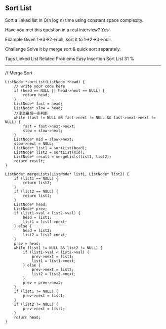 ## Sort List  ##

Sort a linked list in O(n log n) time using constant space complexity.

Have you met this question in a real interview? Yes

Example
Given 1->3->2->null, sort it to 1->2->3->null.

Challenge 
Solve it by merge sort & quick sort separately.

Tags 
Linked List
Related Problems 
Easy Insertion Sort List 31 %

----------
// Merge Sort

	ListNode *sortList(ListNode *head) {
	    // write your code here
	    if (head == NULL || head->next == NULL) {
	        return head;
	    }
	    ListNode* fast = head;
	    ListNode* slow = head;
	    //注意最后一条判断
	    while (fast != NULL && fast->next != NULL && fast->next->next != NULL) {
	        fast = fast->next->next;
	        slow = slow->next;
	    }
	    ListNode* mid = slow->next;
	    slow->next = NULL;
	    ListNode* list1 = sortList(head);
	    ListNode* list2 = sortList(mid);
	    ListNode* result = mergeLists(list1, list2);
	    return result;
	}

	ListNode* mergeLists(ListNode* list1, ListNode* list2) {
	    if (list1 == NULL) {
	        return list2;
	    }
	    if (list2 == NULL) {
	        return list1;
	    }
	    ListNode* head;
	    ListNode* prev;
	    if (list1->val < list2->val) {
	        head = list1;
	        list1 = list1->next;
	    } else {
	        head = list2;
	        list2 = list2->next;
	    }
	    prev = head;
	    while (list1 != NULL && list2 != NULL) {
	        if (list1->val < list2->val) {
	            prev->next = list1;
	            list1 = list1->next;
	        } else {
	            prev->next = list2;
	            list2 = list2->next;
	        }
	        prev = prev->next;
	    }
	    if (list1 != NULL) {
	        prev->next = list1;
	    }
	    if (list2 != NULL) {
	        prev->next = list2;
	    }
	    return head;
	}